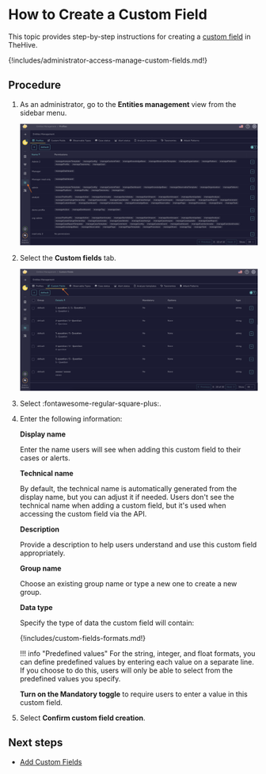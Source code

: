 # How to Create a Custom Field

This topic provides step-by-step instructions for creating a [custom field](../custom-fields/about-custom-fields.md) in TheHive.

{!includes/administrator-access-manage-custom-fields.md!}

## Procedure

1. As an administrator, go to the **Entities management** view from the sidebar menu.

    ![Entities management](../../images/administration-guides/create-a-custom-field-entities-management.png)

2. Select the **Custom fields** tab.

    ![Custom fields tab](../../images/administration-guides/create-a-custom-field-custom-fields.png)

3. Select :fontawesome-regular-square-plus:.

4. Enter the following information:

    **Display name**

    Enter the name users will see when adding this custom field to their cases or alerts.

    **Technical name**

    By default, the technical name is automatically generated from the display name, but you can adjust it if needed. Users don't see the technical name when adding a custom field, but it's used when accessing the custom field via the API.

    **Description**

    Provide a description to help users understand and use this custom field appropriately.

    **Group name**

    Choose an existing group name or type a new one to create a new group.

    **Data type**

    Specify the type of data the custom field will contain:

    {!includes/custom-fields-formats.md!}

    !!! info "Predefined values"
        For the string, integer, and float formats, you can define predefined values by entering each value on a separate line. If you choose to do this, users will only be able to select from the predefined values you specify.

    **Turn on the Mandatory toggle** to require users to enter a value in this custom field.

5. Select **Confirm custom field creation**.

## Next steps

* [Add Custom Fields](../../user-guides/analyst-corner/cases-list/add-custom-fields.md)
